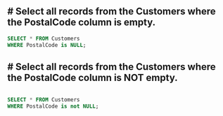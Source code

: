 ## # Select all records from the Customers where the PostalCode column is empty.

``` sql
SELECT * FROM Customers
WHERE PostalCode is NULL;
```

## # Select all records from the Customers where the PostalCode column is NOT empty.

``` sql

SELECT * FROM Customers
WHERE PostalCode is not NULL;
```

